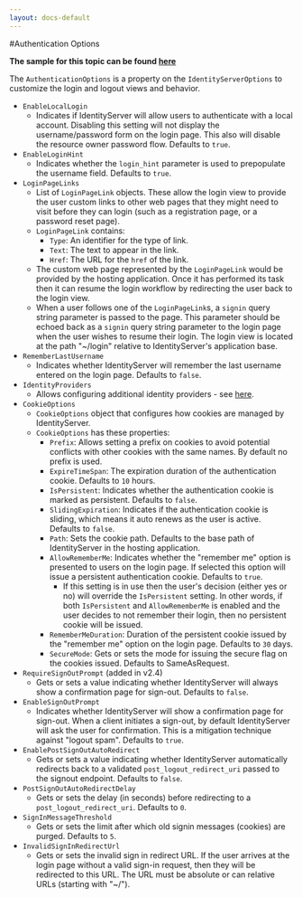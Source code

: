 ```yaml
---
layout: docs-default
---
```


#Authentication Options

**The sample for this topic can be found [here](https://github.com/IdentityServer/IdentityServer3.Samples/tree/master/source/CustomUserService)**

The `AuthenticationOptions` is a property on the `IdentityServerOptions` to customize the login and logout views and behavior.

* `EnableLocalLogin`
   * Indicates if IdentityServer will allow users to authenticate with a local account. Disabling this setting will not display the username/password form on the login page. This also will disable the resource owner password flow. Defaults to `true`.
* `EnableLoginHint`
   * Indicates whether the `login_hint` parameter is used to prepopulate the username field. Defaults to `true`.
* `LoginPageLinks`
   * List of `LoginPageLink` objects. These allow the login view to provide the user custom links to other web pages that they might need to visit before they can login (such as a registration page, or a password reset page). 
   * `LoginPageLink` contains:
      * `Type`: An identifier for the type of link.
      * `Text`: The text to appear in the link.
      * `Href`: The URL for the `href` of the link.
   * The custom web page represented by the `LoginPageLink` would be provided by the hosting application. Once it has performed its task then it can resume the login workflow by redirecting the user back to the login view.
   * When a user follows one of the `LoginPageLink`s, a `signin` query string parameter is passed to the page. This parameter should be echoed back as a `signin` query string parameter to the login page when the user wishes to resume their login. The login view is located at the path "~/login" relative to IdentityServer's application base. 
* `RememberLastUsername`
   * Indicates whether IdentityServer will remember the last username entered on the login page. Defaults to `false`.
* `IdentityProviders`
   * Allows configuring additional identity providers - see [here](identityProviders.html).
* `CookieOptions`
    * `CookieOptions` object that configures how cookies are managed by IdentityServer. 
    * `CookieOptions` has these properties:
       * `Prefix`: Allows setting a prefix on cookies to avoid potential conflicts with other cookies with the same names. By default no prefix is used.
       * `ExpireTimeSpan`: The expiration duration of the authentication cookie. Defaults to `10` hours.
       * `IsPersistent`: Indicates whether the authentication cookie is marked as persistent. Defaults to `false`.
       * `SlidingExpiration`: Indicates if the authentication cookie is sliding, which means it auto renews as the user is active. Defaults to `false`.
       * `Path`: Sets the cookie path. Defaults to the base path of IdentityServer in the hosting application.
       * `AllowRememberMe`: Indicates whether the "remember me" option is presented to users on the login page. If selected this option will issue a persistent authentication cookie. Defaults to `true`.
          * If this setting is in use then the user's decision (either yes or no) will override the `IsPersistent` setting. In other words, if both `IsPersistent` and `AllowRememberMe` is enabled and the user decides to not remember their login, then no persistent cookie will be issued.
       * `RememberMeDuration`: Duration of the persistent cookie issued by the "remember me" option on the login page. Defaults to `30` days.
       * `SecureMode`: Gets or sets the mode for issuing the secure flag on the cookies issued. Defaults to SameAsRequest.
* `RequireSignOutPrompt` (added in v2.4)
   * Gets or sets a value indicating whether IdentityServer will always show a confirmation page for sign-out. Defaults to `false`.
* `EnableSignOutPrompt`
   * Indicates whether IdentityServer will show a confirmation page for sign-out. When a client initiates a sign-out, by default IdentityServer will ask the user for confirmation. This is a mitigation technique against "logout spam". Defaults to `true`.
* `EnablePostSignOutAutoRedirect`
  * Gets or sets a value indicating whether IdentityServer automatically redirects back to a validated `post_logout_redirect_uri` passed to the signout endpoint. Defaults to `false`.
* `PostSignOutAutoRedirectDelay`
  * Gets or sets the delay (in seconds) before redirecting to a `post_logout_redirect_uri`. Defaults to `0`.
* `SignInMessageThreshold`
  * Gets or sets the limit after which old signin messages (cookies) are purged. Defaults to `5`.
* `InvalidSignInRedirectUrl`
  * Gets or sets the invalid sign in redirect URL. If the user arrives at the login page without a valid sign-in request, then they will be redirected to this URL. The URL must be absolute or can relative URLs (starting with "~/").
